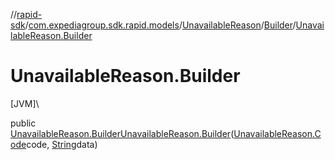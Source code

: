 //[rapid-sdk](../../../../index.md)/[com.expediagroup.sdk.rapid.models](../../index.md)/[UnavailableReason](../index.md)/[Builder](index.md)/[UnavailableReason.Builder](-unavailable-reason.-builder.md)

# UnavailableReason.Builder

[JVM]\

public [UnavailableReason.Builder](index.md)[UnavailableReason.Builder](-unavailable-reason.-builder.md)([UnavailableReason.Code](../-code/index.md)code, [String](https://docs.oracle.com/javase/8/docs/api/java/lang/String.html)data)
